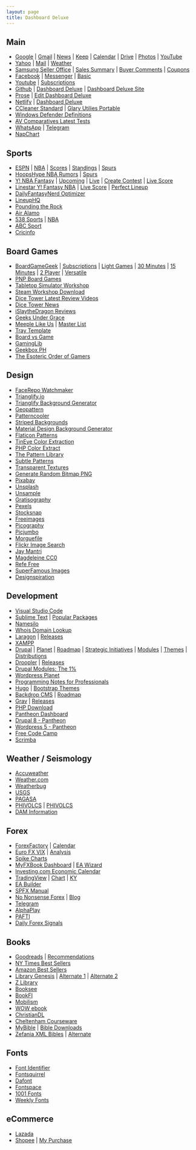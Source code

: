 ```yaml
---
layout: page
title: Dashboard Deluxe
---
```

<div class="container">
  <div class="row">
    <div class="col">
      <h2 id="main">Main</h2>
      <ul>
        <li><a href="http://google.com">Google</a> | <a href="http://gmail.com">Gmail</a> | <a href="http://news.google.com/?hl=en-PH&amp;gl=PH&amp;ceid=PH:en">News</a> |  <a href="http://keep.google.com/">Keep</a> | <a href="http://calendar.google.com">Calendar</a> | <a href="http://drive.google.com">Drive</a> | <a href="http://photos.google.com">Photos</a> | <a href="https://www.youtube.com/feed/subscriptions">YouTube</a></li>
        <li><a href="http://mail.yahoo.com">Yahoo</a> |  <a href="http://mail.yahoo.com">Mail</a> | <a href="http://yahoo.com/news/weather/philippines/pasig/pasig-1187115">Weather</a></li>
        <li><a href="http://seller.samsungapps.com">Samsung Seller Office</a> | <a href="http://seller.samsungapps.com/accounting/accountingList.as">Sales Summary</a> | <a href="http://seller.samsungapps.com/comment/getCommentList.as">Buyer Comments</a> | <a href="http://seller.samsungapps.com/product/promotion/promotioncoupon.as">Coupons</a></li>
        <li><a href="https://facebook.com/">Facebook</a> | <a href="https://facebook.com/messages">Messenger</a> | <a href="http://mbasic.facebook.com">Basic</a></li>
        <li><a href="https://www.youtube.com/">Youtube</a> | <a href="https://www.youtube.com/feed/subscriptions">Subscriptions</a></li>
        <li><a href="http://github.com">Github</a> | <a href="http://github.com/dashboarddeluxe/">Dashboard Deluxe</a> | <a href="http://github.com/dashboarddeluxe/dashboarddeluxe.github.io">Dashboard Deluxe Site</a></li>
        <li><a href="http://prose.io">Prose</a> | <a href="http://prose.io/#dashboarddeluxe/dashboarddeluxe.github.io/edit/master/index.md">Edit Dashboard Deluxe</a></li>
        <li><a href="http://app.netlify.com/">Netlify</a> | <a href="http://dashboarddeluxe.netlify.com">Dashboard Deluxe</a></li>
        <li><a href="https://www.ccleaner.com/ccleaner/download/standard">CCleaner Standard</a> | <a href="http://download.glarysoft.com/guportable.zip">Glary Utilies Portable</a></li>
        <li><a href="https://www.microsoft.com/en-us/wdsi/definitions">Windows Defender Definitions</a></li>
        <li><a href="https://www.av-comparatives.org/latest-tests/">AV Comparatives Latest Tests</a></li>
        <li><a href="https://web.whatsapp.com/">WhatsApp</a> | <a href="https://web.telegram.org/">Telegram</a></li>
        <li><a href="https://napchart.com/app">NapChart</a></li>
      </ul>
      <h2 id="sports">Sports</h2>
      <ul>
        <li><a href="http://global.espn.com/?src=com">ESPN</a> | <a href="http://espn.com/nba">NBA</a> | <a href="http://www.espn.com/nba/scoreboard">Scores</a> | <a href="http://www.espn.com/nba/standings">Standings</a> | <a href="http://www.espn.com/nba/team/_/name/sa/san-antonio-spurs">Spurs</a></li>
        <li><a href="http://hoopshype.com/rumors">HoopsHype NBA Rumors</a> | <a href="http://hoopshype.com/team/san-antonio-spurs/">Spurs</a></li>
        <li><a href="http://sports.yahoo.com/dailyfantasy">Y! NBA Fantasy</a> | <a href="http://sports.yahoo.com/dailyfantasy/contests/upcoming">Upcoming</a> | <a href="http://sports.yahoo.com/dailyfantasy/contests/live">Live</a> | <a href="http://sports.yahoo.com/dailyfantasy/contest/create">Create Contest</a> | <a href="http://sports.yahoo.com/dailyfantasy/research/live">Live Score</a></li>
        <li><a href="http://www.linestarapp.com/DailyDashboard/Sport/NBA/Site/Yahoo">Linestar Y! Fantasy NBA</a> | <a href="http://www.linestarapp.com/LiveScoring/Sport/NBA/Site/Yahoo">Live Score</a> | <a href="http://www.linestarapp.com/Perfect/Sport/NBA/Site/Yahoo">Perfect Lineup</a></li>
        <li><a href="http://dailyfantasynerd.com/optimizer/yahoo/nba">DailyFantasyNerd Optimizer</a></li>
        <li><a href="https://rotogrinders.com/lineuphq/nba?site=yahoo">LineupHQ</a></li>
        <li><a href="http://www.poundingtherock.com/">Pounding the Rock</a></li>
        <li><a href="https://airalamo.com/">Air Alamo</a></li>
        <li><a href="http://fivethirtyeight.com/sports/">538 Sports</a> | <a href="http://fivethirtyeight.com/tag/nba/">NBA</a></li>
        <li><a href="http://abc.net.au/news/sport/">ABC Sport</a></li>
        <li><a href="http://espncricinfo.com/?edition-view=espncricinfo-en-au&amp;set=true">Cricinfo</a></li>
      </ul>
      <h2 id="boardgames">Board Games</h2>
      <ul>
        <li><a href="http://boardgamegeek.com">BoardGameGeek</a> | <a href="http://boardgamegeek.com/subscriptions">Subscriptions</a> | <a href="https://boardgamegeek.com/search/boardgame?sort=rank&amp;advsearch=1&amp;q=&amp;include%5Bdesignerid%5D=&amp;include%5Bpublisherid%5D=&amp;geekitemname=&amp;range%5Byearpublished%5D%5Bmin%5D=&amp;range%5Byearpublished%5D%5Bmax%5D=&amp;range%5Bminage%5D%5Bmax%5D=&amp;range%5Bnumvoters%5D%5Bmin%5D=&amp;range%5Bnumweights%5D%5Bmin%5D=&amp;range%5Bminplayers%5D%5Bmax%5D=&amp;range%5Bmaxplayers%5D%5Bmin%5D=&amp;range%5Bleastplaytime%5D%5Bmin%5D=&amp;range%5Bplaytime%5D%5Bmax%5D=&amp;floatrange%5Bavgrating%5D%5Bmin%5D=&amp;floatrange%5Bavgrating%5D%5Bmax%5D=&amp;floatrange%5Bavgweight%5D%5Bmin%5D=1&amp;floatrange%5Bavgweight%5D%5Bmax%5D=2&amp;colfiltertype=&amp;searchuser=jorap&amp;playerrangetype=normal&amp;B1=Submit">Light Games</a> | <a href="https://boardgamegeek.com/search/boardgame?sort=rank&amp;advsearch=1&amp;q=&amp;include%5Bdesignerid%5D=&amp;include%5Bpublisherid%5D=&amp;geekitemname=&amp;range%5Byearpublished%5D%5Bmin%5D=&amp;range%5Byearpublished%5D%5Bmax%5D=&amp;range%5Bminage%5D%5Bmax%5D=&amp;range%5Bnumvoters%5D%5Bmin%5D=&amp;range%5Bnumweights%5D%5Bmin%5D=&amp;range%5Bminplayers%5D%5Bmax%5D=&amp;range%5Bmaxplayers%5D%5Bmin%5D=&amp;range%5Bleastplaytime%5D%5Bmin%5D=&amp;range%5Bplaytime%5D%5Bmax%5D=30&amp;floatrange%5Bavgrating%5D%5Bmin%5D=&amp;floatrange%5Bavgrating%5D%5Bmax%5D=&amp;floatrange%5Bavgweight%5D%5Bmin%5D=1&amp;floatrange%5Bavgweight%5D%5Bmax%5D=2&amp;colfiltertype=&amp;searchuser=&amp;playerrangetype=normal&amp;B1=Submit">30 Minutes</a> | <a href="https://boardgamegeek.com/search/boardgame?sort=rank&amp;advsearch=1&amp;q=&amp;include%5Bdesignerid%5D=&amp;include%5Bpublisherid%5D=&amp;geekitemname=&amp;range%5Byearpublished%5D%5Bmin%5D=&amp;range%5Byearpublished%5D%5Bmax%5D=&amp;range%5Bminage%5D%5Bmax%5D=&amp;range%5Bnumvoters%5D%5Bmin%5D=&amp;range%5Bnumweights%5D%5Bmin%5D=&amp;range%5Bminplayers%5D%5Bmax%5D=&amp;range%5Bmaxplayers%5D%5Bmin%5D=&amp;range%5Bleastplaytime%5D%5Bmin%5D=&amp;range%5Bplaytime%5D%5Bmax%5D=15&amp;floatrange%5Bavgrating%5D%5Bmin%5D=&amp;floatrange%5Bavgrating%5D%5Bmax%5D=&amp;floatrange%5Bavgweight%5D%5Bmin%5D=1&amp;floatrange%5Bavgweight%5D%5Bmax%5D=2&amp;colfiltertype=&amp;searchuser=&amp;playerrangetype=normal&amp;B1=Submit">15 Minutes</a> | <a href="https://boardgamegeek.com/search/boardgame?sort=rank&amp;advsearch=1&amp;q=&amp;include%5Bdesignerid%5D=&amp;include%5Bpublisherid%5D=&amp;geekitemname=&amp;range%5Byearpublished%5D%5Bmin%5D=&amp;range%5Byearpublished%5D%5Bmax%5D=&amp;range%5Bminage%5D%5Bmax%5D=&amp;range%5Bnumvoters%5D%5Bmin%5D=&amp;range%5Bnumweights%5D%5Bmin%5D=&amp;range%5Bminplayers%5D%5Bmax%5D=2&amp;range%5Bmaxplayers%5D%5Bmin%5D=2&amp;range%5Bleastplaytime%5D%5Bmin%5D=&amp;range%5Bplaytime%5D%5Bmax%5D=&amp;floatrange%5Bavgrating%5D%5Bmin%5D=&amp;floatrange%5Bavgrating%5D%5Bmax%5D=&amp;floatrange%5Bavgweight%5D%5Bmin%5D=1&amp;floatrange%5Bavgweight%5D%5Bmax%5D=2&amp;colfiltertype=&amp;searchuser=&amp;playerrangetype=exclusive&amp;B1=Submit">2 Player</a> | <a href="https://boardgamegeek.com/search/boardgame?sort=rank&amp;advsearch=1&amp;q=&amp;include%5Bdesignerid%5D=&amp;include%5Bpublisherid%5D=&amp;geekitemname=&amp;range%5Byearpublished%5D%5Bmin%5D=&amp;range%5Byearpublished%5D%5Bmax%5D=&amp;range%5Bminage%5D%5Bmax%5D=&amp;range%5Bnumvoters%5D%5Bmin%5D=&amp;range%5Bnumweights%5D%5Bmin%5D=&amp;range%5Bminplayers%5D%5Bmax%5D=2&amp;range%5Bmaxplayers%5D%5Bmin%5D=3&amp;range%5Bleastplaytime%5D%5Bmin%5D=&amp;range%5Bplaytime%5D%5Bmax%5D=&amp;floatrange%5Bavgrating%5D%5Bmin%5D=&amp;floatrange%5Bavgrating%5D%5Bmax%5D=&amp;floatrange%5Bavgweight%5D%5Bmin%5D=1&amp;floatrange%5Bavgweight%5D%5Bmax%5D=2&amp;colfiltertype=&amp;searchuser=&amp;playerrangetype=normal&amp;B1=Submit">Versatile</a></li>
        <li><a href="http://www.boardgamer.ru/forum/index.php?action=unread">PNP Board Games</a></li>
        <li><a href="http://steamcommunity.com/app/286160/workshop/">Tabletop Simulator Workshop</a></li>
        <li><a href="http://steamworkshop.download">Steam Workshop Download</a></li>
        <li><a href="http://dicetower.com/board-game-videos?field_category_tid=5">Dice Tower Latest Review Videos</a></li>
        <li><a href="http://dicetowernews.com">Dice Tower News</a></li>
        <li><a href="http://islaythedragon.com/category/game-reviews/">iSlaytheDragon Reviews</a></li>
        <li><a href="http://www.geeksundergrace.com/tabletop/">Geeks Under Grace</a></li>
        <li><a href="http://meeplelikeus.co.uk/">Meeple Like Us</a> | <a href="http://meeplelikeus.co.uk/meeple-like-us-masterlist/">Master List</a></li>
        <li><a href="http://templatemaker.nl/index.php?template=matchbox&amp;source=dielines&amp;lang=en">Tray Template</a></li>
        <li><a href="http://boardvsgame.com">Board vs Game</a></li>
        <li><a href="http://www.gaminglib.com/collections/all?sort_by=created-descending">GamingLib</a></li>
        <li><a href="https://geekboxph.com/collections/new-arrival-1">Geekbox PH</a></li>
        <li><a href="http://www.orderofgamers.com/games/">The Esoteric Order of Gamers</a></li>
      </ul>
      <h2 id="design">Design</h2>
      <ul>
        <li><a href="http://facerepo.com/app/search/results?sortOrder=downloaded-most&amp;faceApp=watchmaker&amp;page=1">FaceRepo Watchmaker</a></li>
        <li><a href="http://trianglify.io/">Trianglify.io</a></li>
        <li><a href="http://alssndro.github.io/trianglify-background-generator/">Trianglify Background Generator</a></li>
        <li><a href="http://btmills.github.io/geopattern/geopattern.html">Geopattern</a></li>
        <li><a href="http://patterncooler.com/">Patterncooler</a></li>
        <li><a href="http://stripedbgs.com/">Striped Backgrounds</a></li>
        <li><a href="http://stringsistemas.com/materialgenerator.html">Material Design Background Generator</a></li>
        <li><a href="http://pattern.flaticon.com/">Flaticon Patterns</a></li>
        <li><a href="http://labs.tineye.com/color/">TinEye Color Extraction</a></li>
        <li><a href="http://www.coolphptools.com/color_extract">PHP Color Extract</a></li>
        <li><a href="http://thepatternlibrary.com/">The Pattern Library</a></li>
        <li><a href="http://www.toptal.com/designers/subtlepatterns/">Subtle Patterns</a></li>
        <li><a href="http://www.transparenttextures.com/">Transparent Textures</a></li>
        <li><a href="https://onlinepngtools.com/generate-random-png">Generate Random Bitmap PNG</a></li>
        <li><a href="http://pixabay.com/">Pixabay</a></li>
        <li><a href="http://unsplash.com/">Unsplash</a></li>
        <li><a href="http://unsample.net/">Unsample</a></li>
        <li><a href="https://gratisography.com/">Gratisography</a></li>
        <li><a href="https://www.pexels.com/">Pexels</a></li>
        <li><a href="https://stocksnap.io">Stocksnap</a></li>
        <li><a href="https://www.freeimages.com/">Freeimages</a></li>
        <li><a href="https://picography.co">Picography</a></li>
        <li><a href="https://picjumbo.com/">Picjumbo</a></li>
        <li><a href="https://morguefile.com">Morguefile</a></li>
        <li><a href="https://www.flickr.com/search/?license=4%2C5%2C6%2C9%2C10&amp;advanced=1&amp;dimension_search_mode=min&amp;height=1024&amp;width=1024&amp;media=photos&amp;text=">Flickr Image Search</a></li>
        <li><a href="https://jaymantri.com">Jay Mantri</a></li>
        <li><a href="https://magdeleine.co/license/cc0/">Magdeleine CC0</a></li>
        <li><a href="http://getrefe.com/downloads/category/free/">Refe Free</a></li>
        <li><a href="https://images.superfamous.com/">SuperFamous Images</a></li>
        <li><a href="https://www.designspiration.net/">Designspiration</a></li>
      </ul>
    </div>
    <div class="col">
      <h2 id="development">Development</h2>
      <ul>
        <li><a href="https://code.visualstudio.com/download">Visual Studio Code</a></li>
        <li><a href="https://www.sublimetext.com/3">Sublime Text</a> | <a href="https://packagecontrol.io/browse/popular">Popular Packages</a></li>
        <li><a href="http://www.namesilo.com">Namesilo</a></li>
        <li><a href="https://www.whois.com/whois/">Whois Domain Lookup</a></li>
        <li><a href="http://www.laragon.org/">Laragon</a> | <a href="https://github.com/leokhoa/laragon/releases">Releases</a></li>
        <li><a href="https://www.apachefriends.org/download.html">XAMPP</a></li>
        <li><a href="http://drupal.org/">Drupal</a> | <a href="http://drupal.org/planet">Planet</a> | <a href="https://www.drupal.org/core/roadmap">Roadmap</a> | <a href="https://www.drupal.org/about/strategic-initiatives">Strategic Initiatives</a> | <a href="http://drupal.org/project/project_module?f%5B0%5D=&amp;f%5B1%5D=&amp;f%5B2%5D=&amp;f%5B3%5D=drupal_core%3A7234&amp;f%5B4%5D=sm_field_project_type%3Afull&amp;f%5B5%5D=&amp;text=&amp;solrsort=ds_project_latest_release+desc&amp;op=Search">Modules</a> | <a href="http://drupal.org/project/project_theme?f%5B0%5D=&amp;f%5B1%5D=&amp;f%5B2%5D=drupal_core%3A7234&amp;f%5B3%5D=sm_field_project_type%3Afull&amp;f%5B4%5D=&amp;text=&amp;solrsort=ds_project_latest_release+desc&amp;op=Search">Themes</a> | <a href="https://www.drupal.org/project/project_distribution?f%5B0%5D=&f%5B1%5D=&f%5B2%5D=drupal_core%3A7234&f%5B3%5D=sm_field_project_type%3Afull&f%5B4%5D=&f%5B5%5D=&text=&solrsort=ds_project_latest_release+desc&op=Search">Distributions</a></li>
        <li><a href="https://github.com/droptica/droopler_project/releases">Droopler</a> | <a href="https://www.drupal.org/project/droopler/releases">Releases</a></li>
        <li><a href="http://gogrow.org/tutorials">Drupal Modules: The 1%</a></li>
        <li><a href="http://planet.wordpress.org">Wordpress Planet</a></li>
        <li><a href="http://goalkicker.com/">Programming Notes for Professionals</a></li>
        <li><a href="https://gohugo.io/">Hugo</a> | <a href="https://themes.gohugo.io/tags/bootstrap/">Bootstrap Themes</a></li>
        <li><a href="http://backdropcms.org">Backdrop CMS</a> | <a href="http://backdropcms.org/roadmap">Roadmap</a></li>
        <li><a href="http://getgrav.org/">Grav</a> | <a href="https://github.com/getgrav/grav/releases">Releases</a></li>
        <li><a href="http://php-download.com/">PHP Download</a></li>
        <li><a href="http://dashboard.pantheon.io">Pantheon Dashboard</a></li>
        <li><a href="http://dev-drpl-8.pantheonsite.io">Drupal 8 - Pantheon</a></li>
        <li><a href="http://dev-wp4.pantheonsite.io/wp-admin/">Wordpress 5 - Pantheon</a></li>
        <li><a href="https://learn.freecodecamp.org/">Free Code Camp</a></li>
        <li><a href="https://scrimba.com/">Scrimba</a></li>
      </ul>
      <h2 id="weatherseismology">Weather / Seismology</h2>
      <ul>
        <li><a href="https://www.accuweather.com/en/ph/pasig/264876/hourly-weather-forecast/264876">Accuweather</a></li>
        <li><a href="http://weather.com/weather/hourbyhour/l/RPXX0026:1:RP">Weather.com</a></li>
        <li><a href="http://weatherbug.com/weather-forecast/hourly/pasig-city-national-capital-region-rp">Weatherbug</a></li>
        <li><a href="http://earthquake.usgs.gov/earthquakes/map/#%7B%22feed%22%3A%2230day_sig%22%2C%22search%22%3Anull%2C%22listFormat%22%3A%22default%22%2C%22sort%22%3A%22newest%22%2C%22basemap%22%3A%22terrain%22%2C%22autoUpdate%22%3Atrue%2C%22restrictListToMap%22%3Afalse%2C%22timeZone%22%3A%22utc%22%2C%22mapposition%22%3A%5B%5B-78.49055166160312%2C74.8828125%5D%2C%5B78.42019327591201%2C325.1953125%5D%5D%2C%22overlays%22%3A%7B%22plates%22%3Atrue%7D%2C%22viewModes%22%3A%7B%22map%22%3Atrue%2C%22list%22%3Atrue%2C%22settings%22%3Afalse%2C%22help%22%3Afalse%7D%7D">USGS</a></li>
        <li><a href="http://bagong.pagasa.dost.gov.ph">PAGASA</a></li>
        <li><a href="http://www.phivolcs.dost.gov.ph/index.php/earthquake/earthquake-information3">PHIVOLCS</a> | <a href="http://earthquake.phivolcs.dost.gov.ph/">PHIVOLCS</a></li>
        <li><a href="http://bagong.pagasa.dost.gov.ph/flood#dam-information">DAM Information</a></li>
      </ul>
      <h2 id="forex">Forex</h2>
      <ul>
        <li><a href="http://forexfactory.com">ForexFactory</a> | <a href="http://forexfactory.com/calendar.php">Calendar</a></li>
        <li><a href="https://www.barchart.com/stocks/quotes/$EVZ/interactive-chart">Euro FX VIX</a> | <a href="https://www.barchart.com/stocks/quotes/$EVZ/technical-chart?plot=LINE&volume=0&data=DO&density=ML&pricesOn=0&asPctChange=0&logscale=0&indicators=EXPMA(10)&sym=$EVZ&grid=1&height=250&studyheight=200">Analysis</a></li>
        <li><a href="https://next.newsimpact.com/economic-indicators/">Spike Charts</a></li>
        <li><a href="http://myfxbook.com/dashboard">MyFXBook Dashboard</a> | <a href="https://www.myfxbook.com/en/help/connect-metatrader-ea">EA Wizard</a></li>
        <li><a href="http://investing.com/economic-calendar/">Investing.com Economic Calendar</a></li>
        <li><a href="https://www.tradingview.com/">TradingView</a> | <a href="https://www.tradingview.com/chart">Chart</a> | <a href="https://www.tradingview.com/u/KarYong/">KY</a></li>
        <li><a href="http://www.eabuilder.com/">EA Builder</a></li>
        <li><a href="http://nobodytrader.com/your-first-trading-account/">SPFX Manual</a></li>
        <li><a href="https://nononsenseforex.com/">No Nonsense Forex</a> | <a href="https://nononsenseforex.com/forex-blog/">Blog</a></li>
        <li><a href="http://web.telegram.org">Telegram</a></li>
        <li><a href="http://www.alphaplay.com.sg/">AlphaPlay</a></li>
        <li><a href="http://pafti.org/">PAFTI</a></li>
        <li><a href="http://www.dailyforex.com/forex-technical-analysis/free-forex-signals/page-1">Daily Forex Signals</a></li>
      </ul>
      <h2 id="books">Books</h2>
      <ul>
        <li><a href="https://www.goodreads.com/">Goodreads</a> | <a href="https://www.goodreads.com/recommendations">Recommendations</a></li>
        <li><a href="http://nytimes.com/books/best-sellers/advice-how-to-and-miscellaneous/">NY Times Best Sellers</a></li>
        <li><a href="http://amazon.com/best-sellers-books-Amazon/zgbs/books/ref=zg_bs_unv_b_1_12290_1">Amazon Best Sellers</a></li>
        <li><a href="http://libgen.io/">Library Genesis</a> | <a href="http://gen.lib.rus.ec/">Alternate 1</a> | <a href="http://libgen.pw/">Alternate 2</a></li>
        <li><a href="https://b-ok.org/">Z Library</a></li>
        <li><a href="http://en.booksee.org/">Booksee</a></li>
        <li><a href="http://en.bookfi.net/">BookFI</a></li>
        <li><a href="http://mobilism.org/">Mobilism</a></li>
        <li><a href="http://wowebook.org">WOW ebook</a></li>
        <li><a href="http://www.christiandl.com/unread/">ChristianDL</a></li>
        <li><a href="http://www.cheltenhamcourseware.com/">Cheltenham Courseware</a></li>
        <li><a href="https://mybible.zone/index-eng.php">MyBible</a> | <a href="https://www.ph4.org/b4_index.php?k=bibles&amp;q=mybible">Bible Downloads</a> </li>
        <li><a href="https://sourceforge.net/projects/zefania-sharp/files/Bibles/ENG/">Zefania XML Bibles</a> | <a href="https://www.ph4.org/b4_mobi.php?q=zefania">Alternate</a></li>
      </ul>
      <h2 id="fonts">Fonts</h2>
      <ul>
        <li><a href="http://fontsquirrel.com/matcherator">Font Identifier</a></li>
        <li><a href="http://fontsquirrel.com">Fontsquirrel</a></li>
        <li><a href="http://dafont.com">Dafont</a></li>
        <li><a href="http://fontspace.com">Fontspace</a></li>
        <li><a href="http://1001fonts.com">1001 Fonts</a></li>
        <li><a href="http://www.weeklyfonts.com/">Weekly Fonts</a></li>
      </ul>
      <h2 id="ecommerce">eCommerce</h2>
      <ul>
        <li><a href="http://lazada.com.ph/">Lazada</a></li>
        <li><a href="http://shopee.ph/">Shopee</a> | <a href="http://shopee.ph/user/purchase">My Purchase</a></li>
      </ul>
    </div>
  </div>
</div>
